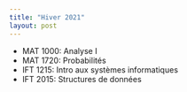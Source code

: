 ```yaml
---
title: "Hiver 2021"
layout: post 
---
```


- MAT 1000: Analyse I
- MAT 1720: Probabilités
- IFT 1215: Intro aux systèmes informatiques
- IFT 2015: Structures de données
